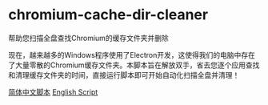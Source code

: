 # chromium-cache-dir-cleaner
帮助您扫描全盘查找Chromium的缓存文件夹并删除

现在，越来越多的Windows程序使用了Electron开发，这使得我们的电脑中存在了大量零散的Chromium缓存文件夹。本脚本旨在解放双手，省去您逐个应用查找和清理缓存文件夹的时间，直接运行脚本即可开始自动化扫描全盘并清理！

[简体中文脚本](https://github.com/ZiAzusa/chromium-cache-dir-cleaner/blob/main/cleaner.py)
[English Script](https://github.com/ZiAzusa/chromium-cache-dir-cleaner/blob/main/cleaner_en.py)
